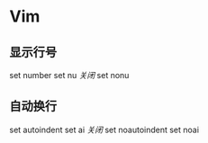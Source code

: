 # Vim
## 显示行号
set number
set nu
*关闭*
set nonu
## 自动换行
set autoindent
set ai
*关闭*
set noautoindent
set noai
